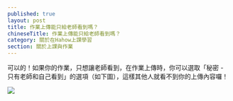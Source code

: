 ```yaml
---
published: true
layout: post
title: 作業上傳能只給老師看到嗎？
chineseTitle: 作業上傳能只給老師看到嗎？
category: 關於在Hahow上課學習
section: 關於上課與作業
---
```

 

可以的！如果你的作業，只想讓老師看到，在作業上傳時，你可以選取「秘密 - 只有老師和自己看到」的選項（如下圖），這樣其他人就看不到你的上傳內容囉！

![]({{site.baseurl}}/media/202613327-_____2015-08-06___8.23.22.png)